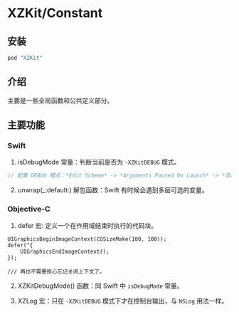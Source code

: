 # XZKit/Constant

## 安装

```ruby
pod "XZKit"
```

## 介绍

主要是一些全局函数和公共定义部分。

## 主要功能

### Swift

1. isDebugMode 常量：判断当前是否为 `-XZKitDEBUG` 模式。

```swift
// 配置 DEBUG 模式：*Edit Scheme* -> *Arguments Passed On Launch* -> *添加 -XZKitDEBUG 启动参数*。
```

2. unwrap(_:default:) 解包函数：Swift 有时候会遇到多层可选的变量。

### Objective-C

1. defer 宏: 定义一个在作用域结束时执行的代码块。

```
UIGraphicsBeginImageContext(CGSizeMake(100, 100));
defer(^{
    UIGraphicsEndImageContext();
});

/// 再也不需要担心忘记关闭上下文了。
```

2. XZKitDebugMode() 函数：同 Swift 中 `isDebugMode` 常量。

3. XZLog 宏：只在 `-XZKitDEBUG` 模式下才在控制台输出，与 `NSLog` 用法一样。


